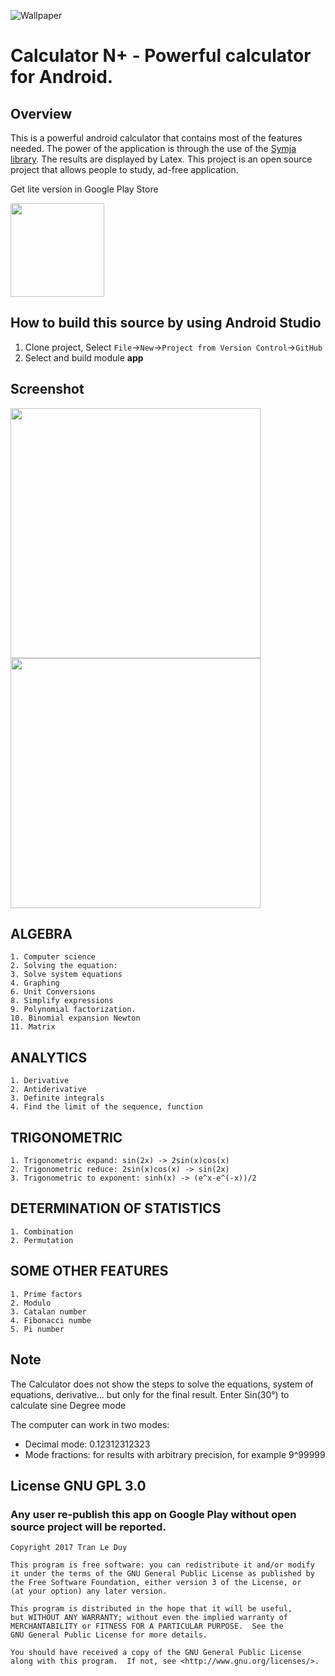![Wallpaper](art/wallpaper.png)

# Calculator N+ - Powerful calculator for Android. 

## Overview
This is a powerful android calculator that contains most of the features needed. The power of the application is through the use of the [Symja library](https://github.com/axkr/symja_android_library). The results are displayed by Latex. This project is an open source project that allows people to study, ad-free application.

Get lite version in Google Play Store

<a href="https://play.google.com/store/apps/details?id=com.duy.calculator.free">
<img src="https://play.google.com/intl/en_us/badges/images/generic/en_badge_web_generic.png" width="150"></a>

## How to build this source by using Android Studio

1. Clone project, Select ``File``->``New``->``Project from Version Control``->``GitHub``
2. Select and build module **app**

## Screenshot

<img src="art/screenshot/Screenshot_20170815-135135_framed.png" width="400"> <img src="art/screenshot/Screenshot_20170815-135150_framed.png" width="400">

## ALGEBRA

	1. Computer science
	2. Solving the equation:
	3. Solve system equations
	4. Graphing
	6. Unit Conversions
	8. Simplify expressions
	9. Polynomial factorization.
	10. Binomial expansion Newton
	11. Matrix

## ANALYTICS

	1. Derivative
	2. Antiderivative
	3. Definite integrals
	4. Find the limit of the sequence, function

## TRIGONOMETRIC

	1. Trigonometric expand: sin(2x) -> 2sin(x)cos(x)
	2. Trigonometric reduce: 2sin(x)cos(x) -> sin(2x)
	3. Trigonometric to exponent: sinh(x) -> (e^x-e^(-x))/2

## DETERMINATION OF STATISTICS

	1. Combination
	2. Permutation

## SOME OTHER FEATURES

	1. Prime factors
	2. Modulo
	3. Catalan number
	4. Fibonacci numbe
	5. Pi number

## Note

The Calculator does not show the steps to solve the equations, system of equations, derivative... but only for the final result.
Enter Sin(30°) to calculate sine Degree mode

The computer can work in two modes:
- 	Decimal mode: 0.12312312323
- 	Mode fractions: for results with arbitrary precision, for example 9^99999

## License GNU GPL 3.0
### Any user re-publish this app on Google Play without open source project will be reported.

	Copyright 2017 Tran Le Duy

    This program is free software: you can redistribute it and/or modify
    it under the terms of the GNU General Public License as published by
    the Free Software Foundation, either version 3 of the License, or
    (at your option) any later version.

    This program is distributed in the hope that it will be useful,
    but WITHOUT ANY WARRANTY; without even the implied warranty of
    MERCHANTABILITY or FITNESS FOR A PARTICULAR PURPOSE.  See the
    GNU General Public License for more details.

    You should have received a copy of the GNU General Public License
    along with this program.  If not, see <http://www.gnu.org/licenses/>.
